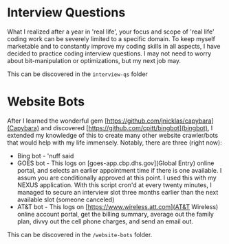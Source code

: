 Interview Questions
===================
What I realized after a year in 'real life', your focus and scope of 'real life' coding work can be severely
limited to a specific domain. To keep myself marketable and to constantly improve my coding skills in all
aspects, I have decided to practice coding interview questions. I may not need to worry about bit-manipulation or
optimizations, but my next job may.

This can be discovered in the `interview-qs` folder

Website Bots
============
After I learned the wonderful gem [https://github.com/jnicklas/capybara](Capybara) and discovered
[https://github.com/cpitt/bingbot](bingbot), I extended my knowledge of this to create many other
website crawler/bots that would help with my life immensely. Notably, there are three (right now):
  * Bing bot - 'nuff said
  * GOES bot - This logs on [goes-app.cbp.dhs.gov](Global Entry) online portal, and selects an earlier
    appointment time if there is one available. I assum you are conditionally approved at this point.
    I used this with my NEXUS application. With this script cron'd at every twenty minutes, 
    I managed to secure an interview slot three months earlier than the next available slot (someone canceled)
  * AT&T bot - This logs on [https://www.wireless.att.com](AT&T Wireless) online account portal, get
    the billing summary, average out the family plan, divvy out the cell phone charges, and send an email out.

This can be discovered in the `/website-bots` folder.


